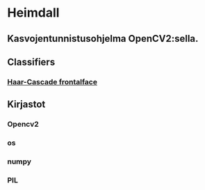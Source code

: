 # Heimdall
## Kasvojentunnistusohjelma OpenCV2:sella.

## Classifiers
### [Haar-Cascade frontalface](https://github.com/opencv/opencv/blob/master/data/haarcascades/haarcascade_frontalface_default.xml)

## Kirjastot
### Opencv2
### os
### numpy
### PIL
